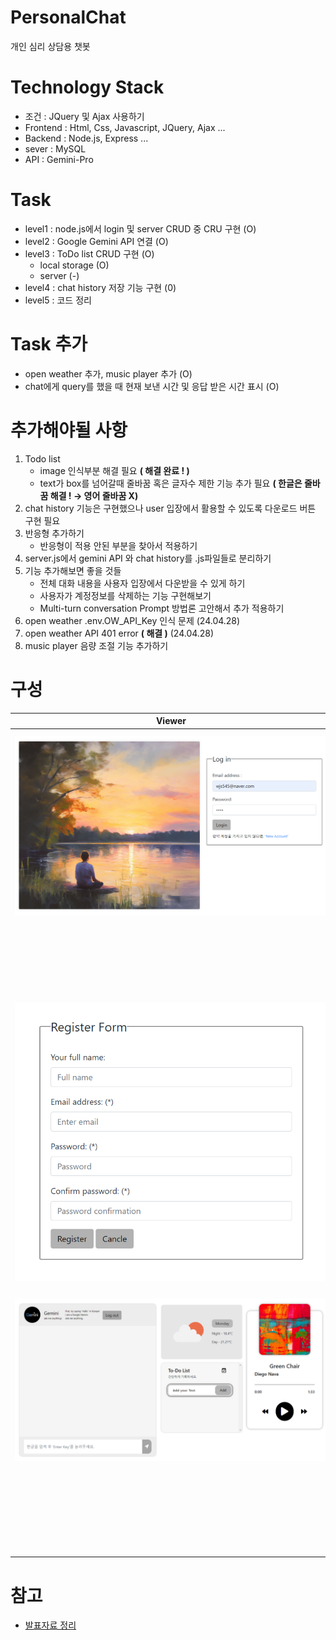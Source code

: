 # PersonalChat
개인 심리 상담용 챗봇

# Technology Stack
- 조건 : JQuery 및 Ajax 사용하기
- Frontend : Html, Css, Javascript, JQuery, Ajax ...
- Backend : Node.js, Express ...
- sever : MySQL
- API : Gemini-Pro

# Task
- level1 : node.js에서 login 및 server CRUD 중 CRU 구현 (O)
- level2 : Google Gemini API 연결 (O)
- level3 : ToDo list CRUD 구현 (O)
  - local storage (O)
  - server (-)
- level4 : chat history 저장 기능 구현 (0)
- level5 : 코드 정리

# Task 추가 
-  open weather 추가, music player 추가 (O)
-  chat에게 query를 했을 때 현재 보낸 시간 및 응답 받은 시간 표시 (O)

# 추가해야될 사항
1. Todo list
    - image 인식부분 해결 필요 **( 해결 완료 ! )**
    - text가 box를 넘어갈때 줄바꿈 혹은 글자수 제한 기능 추가 필요 **( 한글은 줄바꿈 해결 ! → 영어 줄바꿈 X)**
2. chat history 기능은 구현했으나 user 입장에서 활용할 수 있도록 다운로드 버튼 구현 필요
3. 반응형 추가하기
    - 반응형이 적용 안된 부분을 찾아서 적용하기
4. server.js에서 gemini API 와 chat history를 .js파일들로 분리하기
5. 기능 추가해보면 좋을 것들
    - 전체 대화 내용을 사용자 입장에서 다운받을 수 있게 하기
    - 사용자가 계정정보를 삭제하는 기능 구현해보기
    - Multi-turn conversation Prompt 방법론 고안해서 추가 적용하기
7. open weather .env.OW_API_Key 인식 문제 (24.04.28)
8. open weather API 401 error **( 해결 )** (24.04.28)
9. music player 음량 조절 기능 추가하기

# 구성
|Viewer| 
|---|
|<div style="width: 500px; height: 400px; margin: 10px auto;"><img src='./IMAGES/loginPage.PNG'> </img></div>|
|<div style="text-align: center; margin: 10px auto;"><img src='./IMAGES/register.PNG'> </img></div>|
|<div style="width: 500px; height: 400px; margin: 10px auto;"><img src='./IMAGES/homePage.PNG'> </img></div>|

# 참고
- [발표자료 정리](https://wjs545.notion.site/Psychological-counseling-Bot-648aeb7e5ca743cfb57fe0602791120e?pvs=4)
